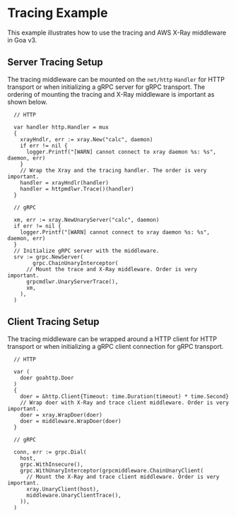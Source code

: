 # Tracing Example

This example illustrates how to use the tracing and AWS X-Ray middleware in
Goa v3.

## Server Tracing Setup

The tracing middleware can be mounted on the `net/http` `Handler` for HTTP
transport or when initializing a gRPC server for gRPC transport. The ordering
of mounting the tracing and X-Ray middleware is important as shown below.

```
  // HTTP

  var handler http.Handler = mux
  {
    xrayHndlr, err := xray.New("calc", daemon)
    if err != nil {
      logger.Printf("[WARN] cannot connect to xray daemon %s: %s", daemon, err)
    }
    // Wrap the Xray and the tracing handler. The order is very important.
    handler = xrayHndlr(handler)
    handler = httpmdlwr.Trace()(handler)
  }

  // gRPC

  xm, err := xray.NewUnaryServer("calc", daemon)
  if err != nil {
    logger.Printf("[WARN] cannot connect to xray daemon %s: %s", daemon, err)
  }
  // Initialize gRPC server with the middleware.
  srv := grpc.NewServer(
		grpc.ChainUnaryInterceptor(
      // Mount the trace and X-Ray middleware. Order is very important.
      grpcmdlwr.UnaryServerTrace(),
      xm,
    ),
  )
```

## Client Tracing Setup

The tracing middleware can be wrapped around a HTTP client for HTTP transport or
when initializing a gRPC client connection for gRPC transport.

```
  // HTTP

  var (
    doer goahttp.Doer
  )
  {
    doer = &http.Client{Timeout: time.Duration(timeout) * time.Second}
    // Wrap doer with X-Ray and trace client middleware. Order is very important.
    doer = xray.WrapDoer(doer)
    doer = middleware.WrapDoer(doer)
  }

  // gRPC

  conn, err := grpc.Dial(
    host,
    grpc.WithInsecure(),
    grpc.WithUnaryInterceptor(grpcmiddleware.ChainUnaryClient(
      // Mount the X-Ray and trace client middleware. Order is very important.
      xray.UnaryClient(host),
      middleware.UnaryClientTrace(),
    )),
  )
```
